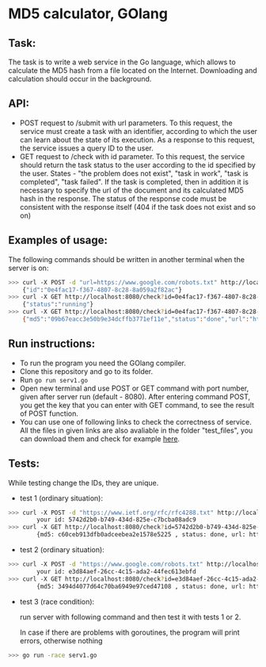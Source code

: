 # MD5 calculator, GOlang

## Task:
The task is  to write a web service in the Go language, which allows to calculate the MD5 hash from a file located on the Internet. Downloading and calculation should occur in the background. 

## API:


* POST request to /submit with url parameters. To this request, the service must create a task with an identifier, according to which the user can learn about the state of its execution. As a response to this request, the service issues a query ID to the user.
* GET request to /check with id parameter. To this request, the service should return the task status to the user according to the id specified by the user. States - "the problem does not exist", "task in work", "task is completed", "task failed". If the task is completed, then in addition it is necessary to specify the url of the document and its calculated MD5 hash in the response. The status of the response code must be consistent with the response itself (404 if the task does not exist and so on)

## Examples of usage:
The following commands should be written in another terminal when the server is on:
```sh
>>> curl -X POST -d "url=https://www.google.com/robots.txt" http://localhost:8080/submit
	{"id":"0e4fac17-f367-4807-8c28-8a059a2f82ac"}
>>> curl -X GET http://localhost:8080/check?id=0e4fac17-f367-4807-8c28-8a059a2f82ac
	{"status":"running"}
>>> curl -X GET http://localhost:8080/check?id=0e4fac17-f367-4807-8c28-8a059a2f82ac
	{"md5":"09b67eacc3e50b9e34dcffb3771ef11e","status":"done","url":"https://www.google.com/robots.txt"}
```
## Run instructions:
* To run the program you need the GOlang compiler.
* Clone this repository and go to its folder.
* Run `go run serv1.go`
* Open new terminal and use POST or GET command with port number, given after server run (default - 8080). After entering command POST, you get the key that you can enter with GET command, to see the result of POST function.
* You can use one of following links to check the correctness of service. All the files in given links are also avaliable in the folder "test_files", you can download them and check for example [here](http://onlinemd5.com/).

## Tests:
While testing change the IDs, they are unique.
* test 1 (ordinary situation):
```sh
>>> curl -X POST -d "https://www.ietf.org/rfc/rfc4288.txt" http://localhost:8080/submit
        your id: 5742d2b0-b749-434d-825e-c7bcba08adc9
>>> curl -X GET http://localhost:8080/check?id=5742d2b0-b749-434d-825e-c7bcba08adc9
		{md5: c60ceb913dfb0adceebea2e1578e5225 , status: done, url: https://www.ietf.org/rfc/rfc4288.txt }
```
* test 2 (ordinary situation):
```sh
>>> curl -X POST -d "https://www.google.com/robots.txt" http://localhost:8080/submit
        your id: e3d84aef-26cc-4c15-ada2-44fec613ebfd
>>> curl -X GET http://localhost:8080/check?id=e3d84aef-26cc-4c15-ada2-44fec613ebfd
		{md5: 3494d4077d64c70ba6949e97ced47108 , status: done, url: https://www.google.com/robots.txt }
```
* test 3 (race condition):

	run server with following command and then test it with tests 1 or 2.

    In case if there are problems with goroutines, the program will print errors, otherwise nothing
```sh
>>>	go run -race serv1.go
```
